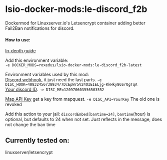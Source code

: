 # lsio-docker-mods:le-discord_f2b

Dockermod for Linuxserver.io's Letsencrypt container adding better Fail2Ban notifications for discord.

#### How to use:
[In-depth guide](https://github.com/linuxserver/docker-mods#using-a-docker-mod) 

Add this environment variable:  
```-e DOCKER_MODS=roxedus/lsio-docker-mods:le-discord_f2b-latest```



Environment variables used by this mod:  
[Discord webhook](https://support.discordapp.com/hc/en-us/articles/228383668-Intro-to-Webhooks), it just need the last parts. ```-e DISC_HOOK=40832456738934/7DcEpWr5V24OIEIELjg-KkHky86SrOgTqA```  
[Your discord ID](https://support.discordapp.com/hc/en-us/articles/206346498-Where-can-I-find-my-User-Server-Message-ID-). ```-e DISC_ME=120970603556503552```

[Map API Key](https://developer.mapquest.com/) get a key from mapquest. ```-e DISC_API=YourKey``` The old one is revoked

Add this action to your jail: `discordEmbed[bantime=24]`, `bantime`(hour) is optional, but defaults to 24 when not set. Just reflects in the message, does not change the ban time

## Currently tested on:  
linuxserver/letsencrypt
